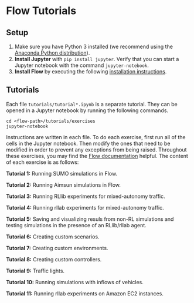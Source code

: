 # Flow Tutorials

## Setup

1. Make sure you have Python 3 installed (we recommend using the [Anaconda 
   Python distribution](https://www.continuum.io/downloads)).
2. **Install Jupyter** with `pip install jupyter`. Verify that you can start
   a Jupyter notebook with the command `jupyter-notebook`.
3. **Install Flow** by executing the following [installation instructions](
   https://berkeleyflow.readthedocs.io/en/latest/flow_setup.html).

## Tutorials

Each file ``tutorials/tutorial*.ipynb`` is a separate tutorial. They can be
opened in a Jupyter notebook by running the following commands.

```shell
cd <flow-path>/tutorials/exercises
jupyter-notebook
```

Instructions are written in each file. To do each exercise, first run all of
the cells in the Jupyter notebook. Then modify the ones that need to be 
modified in order to prevent any exceptions from being raised. Throughout these
exercises, you may find the [Flow documentation](
https://berkeleyflow.readthedocs.io/en/latest/) helpful. The content of each 
exercise is as follows:

**Tutorial 1:** Running SUMO simulations in Flow.

**Tutorial 2:** Running Aimsun simulations in Flow.

**Tutorial 3:** Running RLlib experiments for mixed-autonomy traffic.

**Tutorial 4:** Running rllab experiments for mixed-autonomy traffic.

**Tutorial 5:** Saving and visualizing resuls from non-RL simulations and 
testing simulations in the presence of an RLlib/rllab agent.

**Tutorial 6:** Creating custom scenarios.

**Tutorial 7:** Creating custom environments.

**Tutorial 8:** Creating custom controllers.

**Tutorial 9:** Traffic lights.

**Tutorial 10:** Running simulations with inflows of vehicles.

**Tutorial 11:** Running rllab experiments on Amazon EC2 instances.

